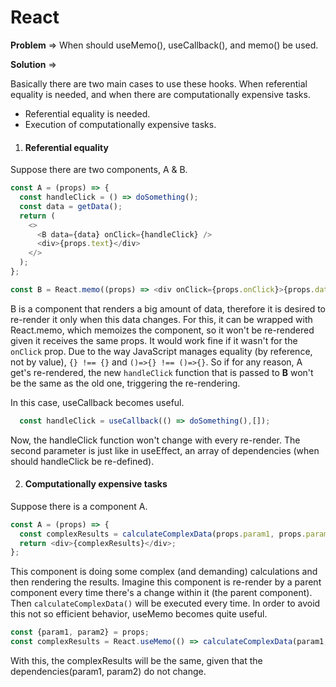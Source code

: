 # React

**Problem** => When should useMemo(), useCallback(), and memo() be used.

**Solution** => 

Basically there are two main cases to use these hooks. When referential equality is needed, and when there are computationally expensive tasks. 

- Referential equality is needed.
- Execution of computationally expensive tasks.

1. #### Referential equality

Suppose there are two components, A & B.

```javascript
const A = (props) => {
  const handleClick = () => doSomething();
  const data = getData();
  return (
    <>
      <B data={data} onClick={handleClick} />
      <div>{props.text}</div>
    </>
  );
};

const B = React.memo((props) => <div onClick={props.onClick}>{props.data}</div>);
```

B is a component that renders a big amount of data, therefore it is desired to re-render it only when this data changes. For this, it can be wrapped with React.memo, which memoizes the component, so it won't be re-rendered given it receives the same props. It would work fine if it wasn't for the ```onClick``` prop. Due to the way JavaScript manages equality (by reference, not by value), ```{} !== {}``` and ```()=>{} !== ()=>{}```. So if for any reason, A get's re-rendered, the new ```handleClick``` function that is passed to **B** won't be the same as the old one, triggering the re-rendering.

In this case, useCallback becomes useful.

```javascript
  const handleClick = useCallback(() => doSomething(),[]);
```

Now, the handleClick function won't change with every re-render. The second parameter is just like in useEffect, an array of dependencies (when should handleClick be re-defined).

2. #### Computationally expensive tasks

Suppose there is a component A.

```javascript
const A = (props) => {
  const complexResults = calculateComplexData(props.param1, props.param2);
  return <div>{complexResults}</div>;
};
```

This component is doing some complex (and demanding) calculations and then rendering the results. Imagine this component is re-render by a parent component every time there's a change within it (the parent component). Then ```calculateComplexData()``` will be executed every time. In order to avoid this not so efficient behavior, useMemo becomes quite useful.

```javascript
const {param1, param2} = props;
const complexResults = React.useMemo(() => calculateComplexData(param1, param2), [param1, param2]);
```

With this, the complexResults will be the same, given that the dependencies(param1, param2) do not change.